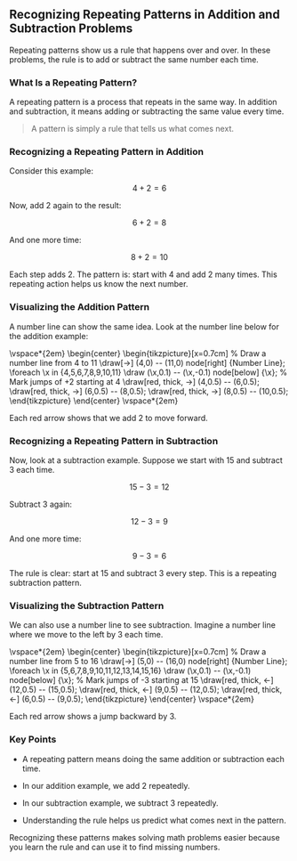 ## Recognizing Repeating Patterns in Addition and Subtraction Problems

Repeating patterns show us a rule that happens over and over. In these problems, the rule is to add or subtract the same number each time.

### What Is a Repeating Pattern?

A repeating pattern is a process that repeats in the same way. In addition and subtraction, it means adding or subtracting the same value every time.

> A pattern is simply a rule that tells us what comes next.

### Recognizing a Repeating Pattern in Addition

Consider this example:

$$
4 + 2 = 6
$$

Now, add 2 again to the result:

$$
6 + 2 = 8
$$

And one more time:

$$
8 + 2 = 10
$$

Each step adds 2. The pattern is: start with 4 and add 2 many times. This repeating action helps us know the next number.

### Visualizing the Addition Pattern

A number line can show the same idea. Look at the number line below for the addition example:

\vspace*{2em}
\begin{center}
\begin{tikzpicture}[x=0.7cm]
  % Draw a number line from 4 to 11
  \draw[->] (4,0) -- (11,0) node[right] {Number Line};
  \foreach \x in {4,5,6,7,8,9,10,11}
      \draw (\x,0.1) -- (\x,-0.1) node[below] {\x};
  % Mark jumps of +2 starting at 4
  \draw[red, thick, ->] (4,0.5) -- (6,0.5);
  \draw[red, thick, ->] (6,0.5) -- (8,0.5);
  \draw[red, thick, ->] (8,0.5) -- (10,0.5);
\end{tikzpicture}
\end{center}
\vspace*{2em}

Each red arrow shows that we add 2 to move forward.

### Recognizing a Repeating Pattern in Subtraction

Now, look at a subtraction example. Suppose we start with 15 and subtract 3 each time.

$$
15 - 3 = 12
$$

Subtract 3 again:

$$
12 - 3 = 9
$$

And one more time:

$$
9 - 3 = 6
$$

The rule is clear: start at 15 and subtract 3 every step. This is a repeating subtraction pattern.

### Visualizing the Subtraction Pattern

We can also use a number line to see subtraction. Imagine a number line where we move to the left by 3 each time.

\vspace*{2em}
\begin{center}
\begin{tikzpicture}[x=0.7cm]
  % Draw a number line from 5 to 16
  \draw[->] (5,0) -- (16,0) node[right] {Number Line};
  \foreach \x in {5,6,7,8,9,10,11,12,13,14,15,16}
      \draw (\x,0.1) -- (\x,-0.1) node[below] {\x};
  % Mark jumps of -3 starting at 15
  \draw[red, thick, <-] (12,0.5) -- (15,0.5);
  \draw[red, thick, <-] (9,0.5) -- (12,0.5);
  \draw[red, thick, <-] (6,0.5) -- (9,0.5);
\end{tikzpicture}
\end{center}
\vspace*{2em}

Each red arrow shows a jump backward by 3.

### Key Points

- A repeating pattern means doing the same addition or subtraction each time.

- In our addition example, we add 2 repeatedly.

- In our subtraction example, we subtract 3 repeatedly.

- Understanding the rule helps us predict what comes next in the pattern.

Recognizing these patterns makes solving math problems easier because you learn the rule and can use it to find missing numbers.